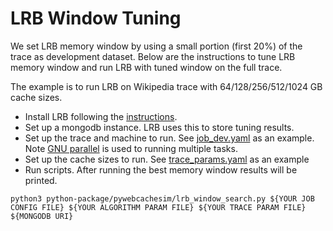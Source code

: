 # LRB Window Tuning

We set LRB memory window by using a small portion (first 20%) of the trace as development dataset. 
Below are the instructions to tune LRB memory window and run LRB with tuned window on the full trace.

The example is to run LRB on Wikipedia trace with 64/128/256/512/1024 GB cache sizes.

* Install LRB following the [instructions](INSTALL.md).
* Set up a mongodb instance. LRB uses this to store tuning results. 
* Set up the trace and machine to run. See [job_dev.yaml](config/job_dev.yaml) as an example.
Note [GNU parallel](https://www.gnu.org/software/parallel/) is used to running multiple tasks.
* Set up the cache sizes to run. See [trace_params.yaml](config/trace_params.yaml) as an example
* Run scripts. After running the best memory window results will be printed.
```shell script
python3 python-package/pywebcachesim/lrb_window_search.py ${YOUR JOB CONFIG FILE} ${YOUR ALGORITHM PARAM FILE} ${YOUR TRACE PARAM FILE} ${MONGODB URI}
```

